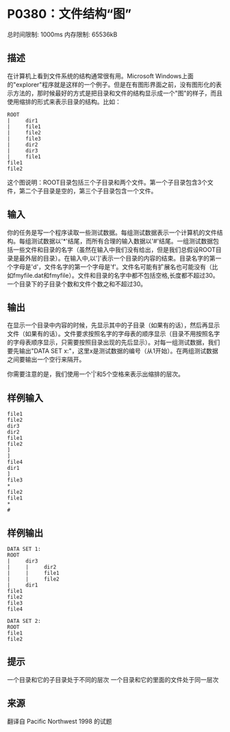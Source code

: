 # P0380：文件结构“图”
总时间限制: 1000ms 内存限制: 65536kB
## 描述
在计算机上看到文件系统的结构通常很有用。Microsoft Windows上面的"explorer"程序就是这样的一个例子。但是在有图形界面之前，没有图形化的表示方法的，那时候最好的方式是把目录和文件的结构显示成一个"图"的样子，而且使用缩排的形式来表示目录的结构。比如：

    ROOT
    |     dir1
    |     file1
    |     file2
    |     file3
    |     dir2
    |     dir3
    |     file1
    file1
    file2

这个图说明：ROOT目录包括三个子目录和两个文件。第一个子目录包含3个文件，第二个子目录是空的，第三个子目录包含一个文件。
## 输入
你的任务是写一个程序读取一些测试数据。每组测试数据表示一个计算机的文件结构。每组测试数据以'*'结尾，而所有合理的输入数据以'#'结尾。一组测试数据包括一些文件和目录的名字（虽然在输入中我们没有给出，但是我们总假设ROOT目录是最外层的目录）。在输入中,以']'表示一个目录的内容的结束。目录名字的第一个字母是'd'，文件名字的第一个字母是'f'。文件名可能有扩展名也可能没有（比如fmyfile.dat和fmyfile）。文件和目录的名字中都不包括空格,长度都不超过30。一个目录下的子目录个数和文件个数之和不超过30。
## 输出
在显示一个目录中内容的时候，先显示其中的子目录（如果有的话），然后再显示文件（如果有的话）。文件要求按照名字的字母表的顺序显示（目录不用按照名字的字母表顺序显示，只需要按照目录出现的先后显示）。对每一组测试数据，我们要先输出"DATA SET x:"，这里x是测试数据的编号（从1开始）。在两组测试数据之间要输出一个空行来隔开。

你需要注意的是，我们使用一个'|'和5个空格来表示出缩排的层次。
## 样例输入
    file1
    file2
    dir3
    dir2
    file1
    file2
    ]
    ]
    file4
    dir1
    ]
    file3
    *
    file2
    file1
    *
    #
## 样例输出
    DATA SET 1:
    ROOT
    |     dir3
    |     |     dir2
    |     |     file1
    |     |     file2
    |     dir1
    file1
    file2
    file3
    file4

    DATA SET 2:
    ROOT
    file1
    file2
## 提示
一个目录和它的子目录处于不同的层次
一个目录和它的里面的文件处于同一层次
## 来源
翻译自 Pacific Northwest 1998 的试题